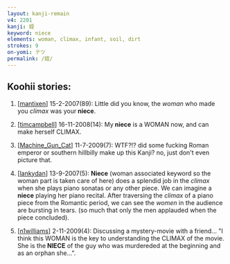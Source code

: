 ```yaml
---
layout: kanji-remain
v4: 2201
kanji: 姪
keyword: niece
elements: woman, climax, infant, soil, dirt
strokes: 9
on-yomi: テツ
permalink: /姪/
---
```


## Koohii stories: 

1) [<a href="http://kanji.koohii.com/profile/mantixen">mantixen</a>] 15-2-2007(89): Little did you know, the <em>woman</em> who made you <em>climax</em> was your<strong> niece</strong>.

2) [<a href="http://kanji.koohii.com/profile/timcampbell">timcampbell</a>] 16-11-2008(14): My<strong> niece</strong> is a WOMAN now, and can make herself CLIMAX.

3) [<a href="http://kanji.koohii.com/profile/Machine_Gun_Cat">Machine_Gun_Cat</a>] 11-7-2009(7): WTF?!? did some fucking Roman emperor or southern hillbilly make up this Kanji? no, just don&#039;t even picture that.

4) [<a href="http://kanji.koohii.com/profile/lankydan">lankydan</a>] 13-9-2007(5): <strong>Niece</strong> (woman associated keyword so the woman part is taken care of here) does a splendid job in the <em>climax</em> when she plays piano sonatas or any other piece. We can imagine a<strong> niece</strong> playing her piano recital. After traversing the <em>climax</em> of a piano piece from the Romantic period, we can see the <em>women</em> in the audience are bursting in tears. (so much that only the men applauded when the piece concluded).

5) [<a href="http://kanji.koohii.com/profile/n1williams">n1williams</a>] 2-11-2009(4): Discussing a mystery-movie with a friend... &quot;I think this WOMAN is the key to understanding the CLIMAX of the movie. She is the<strong> NIECE</strong> of the guy who was murdereded at the beginning and as an orphan she...&quot;.

